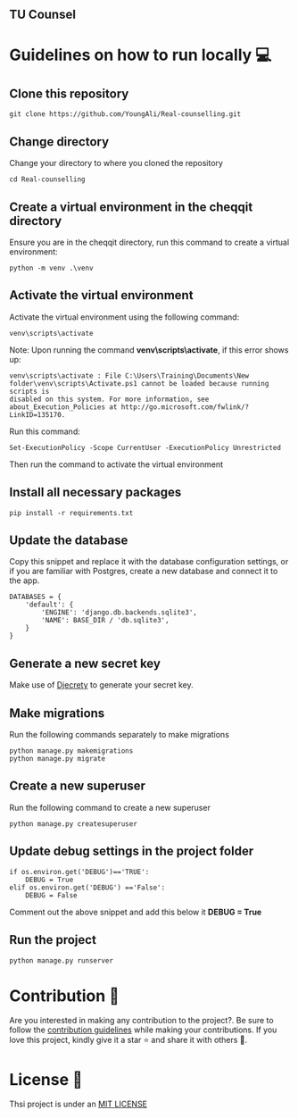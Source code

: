 ## TU Counsel

# Guidelines on how to run locally 💻

## Clone this repository

```
git clone https://github.com/YoungAli/Real-counselling.git
```

## Change directory
Change your directory to where you cloned the repository

```
cd Real-counselling
```

## Create a virtual environment in the cheqqit directory
Ensure you are in the cheqqit directory, run this command to create a virtual environment:
```
python -m venv .\venv
```
## Activate the virtual environment
Activate the virtual environment using the following command: 
```
venv\scripts\activate
```
Note: Upon running the command **venv\scripts\activate**, if this error shows up:
```
venv\scripts\activate : File C:\Users\Training\Documents\New folder\venv\scripts\Activate.ps1 cannot be loaded because running scripts is 
disabled on this system. For more information, see about_Execution_Policies at http://go.microsoft.com/fwlink/?LinkID=135170.
```
Run this command: 
``` 
Set-ExecutionPolicy -Scope CurrentUser -ExecutionPolicy Unrestricted 
```
Then run the command to activate the virtual environment
## Install all necessary packages 

```
pip install -r requirements.txt
```
## Update the database 
Copy this snippet and replace it with the database configuration settings, or if you are familiar with Postgres, create a new database and connect it to the app.

```
DATABASES = {
    'default': {
        'ENGINE': 'django.db.backends.sqlite3',
        'NAME': BASE_DIR / 'db.sqlite3',
    }
}
```
## Generate a new secret key
Make use of [Djecrety](https://djecrety.ir/) to generate your secret key.

## Make migrations
Run the following commands separately to make migrations
```
python manage.py makemigrations
python manage.py migrate
```
## Create a new superuser
Run the following command to create a new superuser
```
python manage.py createsuperuser
```
## Update debug settings in the project folder

```
if os.environ.get('DEBUG')=='TRUE':
    DEBUG = True
elif os.environ.get('DEBUG') =='False':
    DEBUG = False
```
Comment out the above snippet and add this below it   **DEBUG = True**

## Run the project

```
python manage.py runserver
```
# Contribution 🌟
Are you interested in making any contribution to the project?. Be sure to follow the [contribution guidelines](CONTRIBUTING.md) while making your contributions. If you love this project, kindly give it a star ⭐ and share it with others 🤗.

# License 🔐
Thsi project is under an [MIT LICENSE](LICENSE)
